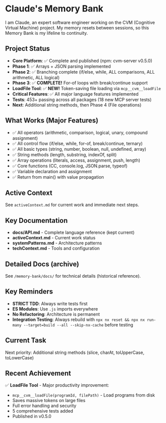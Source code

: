# Claude's Memory Bank

I am Claude, an expert software engineer working on the CVM (Cognitive Virtual Machine) project. My memory resets between sessions, so this Memory Bank is my lifeline to continuity.

## Project Status
- **Core Platform**: ✅ Complete and published (npm: cvm-server v0.5.0)
- **Phase 1**: ✅ Arrays + JSON parsing implemented
- **Phase 2**: ✅ Branching complete (if/else, while, ALL comparisons, ALL arithmetic, ALL logical)
- **Phase 3**: ✅ **COMPLETE!** For-of loops with break/continue support
- **LoadFile Tool**: ✅ **NEW!** Token-saving file loading via `mcp__cvm__loadFile`
- **Critical Features**: ✅ All major language features implemented
- **Tests**: 453+ passing across all packages (18 new MCP server tests)
- **Next**: Additional string methods, then Phase 4 (File operations)

## What Works (Major Features)
- ✅ All operators (arithmetic, comparison, logical, unary, compound assignment)
- ✅ All control flow (if/else, while, for-of, break/continue, ternary)
- ✅ All basic types (string, number, boolean, null, undefined, array)
- ✅ String methods (length, substring, indexOf, split)
- ✅ Array operations (literals, access, assignment, push, length)
- ✅ Core functions (CC, console.log, JSON.parse, typeof)
- ✅ Variable declaration and assignment
- ✅ Return from main() with value propagation

## Active Context
See `activeContext.md` for current work and immediate next steps.

## Key Documentation
- **docs/API.md** - Complete language reference (kept current)
- **activeContext.md** - Current work status
- **systemPatterns.md** - Architecture patterns
- **techContext.md** - Tools and configuration

## Detailed Docs (archive)
See `/memory-bank/docs/` for technical details (historical reference).

## Key Reminders
- **STRICT TDD**: Always write tests first
- **ES Modules**: Use `.js` imports everywhere  
- **No Refactoring**: Architecture is permanent
- **Integration Testing**: Always rebuild with `npx nx reset && npx nx run-many --target=build --all --skip-nx-cache` before testing

## Current Task
Next priority: Additional string methods (slice, charAt, toUpperCase, toLowerCase)

## Recent Achievement
✅ **LoadFile Tool** - Major productivity improvement:
- `mcp__cvm__loadFile(programId, filePath)` - Load programs from disk
- Saves massive tokens on large files
- Full error handling and security
- 5 comprehensive tests added
- Published in v0.5.0